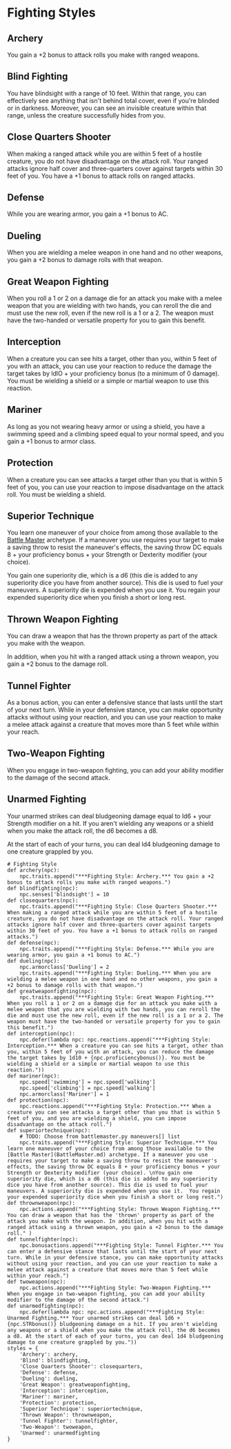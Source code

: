 # Fighting Styles

## Archery
You gain a +2 bonus to attack rolls you make with ranged weapons.

## Blind Fighting
You have blindsight with a range of 10 feet. Within that range, you can effectively see anything that isn't behind total cover, even if you're blinded or in darkness. Moreover, you can see an invisible creature within that range, unless the creature successfully hides from you.

## Close Quarters Shooter
When making a ranged attack while you are within 5 feet of a hostile creature, you do not have disadvantage on the attack roll. Your ranged attacks ignore half cover and three-quarters cover against targets within 30 feet of you. You have a +1 bonus to attack rolls on ranged attacks.

## Defense
While you are wearing armor, you gain a +1 bonus to AC.

## Dueling
When you are wielding a melee weapon in one hand and no other weapons, you gain a +2 bonus to damage rolls with that weapon.

## Great Weapon Fighting
When you roll a 1 or 2 on a damage die for an attack you make with a melee weapon that you are wielding with two hands, you can reroll the die and must use the new roll, even if the new roll is a 1 or a 2. The weapon must have the two-handed or versatile property for you to gain this benefit.

## Interception
When a creature you can see hits a target, other than you, within 5 feet of you with an attack, you can use your reaction to reduce the damage the target takes by ldlO + your proficiency bonus (to a minimum of 0 damage). You must be wielding a shield or a simple or martial weapon to use this reaction.

## Mariner
As long as you not wearing heavy armor or using a shield, you have a swimming speed and a climbing speed equal to your normal speed, and you gain a +1 bonus to armor class.

## Protection
When a creature you can see attacks a target other than you that is within 5 feet of you, you can use your reaction to impose disadvantage on the attack roll. You must be wielding a shield.

## Superior Technique
You learn one maneuver of your choice from among those available to the [Battle Master](BattleMaster.md) archetype. If a maneuver you use requires your target to make a saving throw to resist the maneuver's effects, the saving throw DC equals 8 + your proficiency bonus + your Strength or Dexterity modifier (your choice).

You gain one superiority die, which is a d6 (this die is added to any superiority dice you have from another source). This die is used to fuel your maneuvers. A superiority die is expended when you use it.  You regain your expended superiority dice when you finish a short or long rest.

## Thrown Weapon Fighting
You can draw a weapon that has the thrown property as part of the attack you make with the weapon.

In addition, when you hit with a ranged attack using a thrown weapon, you gain a +2 bonus to the damage roll.

## Tunnel Fighter
As a bonus action, you can enter a defensive stance that lasts until the start of your next turn. While in your defensive stance, you can make opportunity attacks without using your reaction, and you can use your reaction to make a melee attack against a creature that moves more than 5 feet while within your reach.

## Two-Weapon Fighting
When you engage in two-weapon fighting, you can add your ability modifier to the damage of the second attack.

## Unarmed Fighting
Your unarmed strikes can deal bludgeoning damage equal to ld6 + your Strength modifier on a hit. If you aren't wielding any weapons or a shield when you make the attack roll, the d6 becomes a d8.

At the start of each of your turns, you can deal ld4 bludgeoning damage to one creature grappled by you.

```
# Fighting Style
def archery(npc):
    npc.traits.append("***Fighting Style: Archery.*** You gain a +2 bonus to attack rolls you make with ranged weapons.")
def blindfighting(npc):
    npc.senses['blindsight'] = 10
def closequarters(npc):
    npc.traits.append("***Fighting Style: Close Quarters Shooter.*** When making a ranged attack while you are within 5 feet of a hostile creature, you do not have disadvantage on the attack roll. Your ranged attacks ignore half cover and three-quarters cover against targets within 30 feet of you. You have a +1 bonus to attack rolls on ranged attacks.")
def defense(npc):
    npc.traits.append("***Fighting Style: Defense.*** While you are wearing armor, you gain a +1 bonus to AC.")
def dueling(npc):
    npc.armorclass['Dueling'] = 2
    npc.traits.append("***Fighting Style: Dueling.*** When you are wielding a melee weapon in one hand and no other weapons, you gain a +2 bonus to damage rolls with that weapon.")
def greatweaponfighting(npc):
    npc.traits.append("***Fighting Style: Great Weapon Fighting.*** When you roll a 1 or 2 on a damage die for an attack you make with a melee weapon that you are wielding with two hands, you can reroll the die and must use the new roll, even if the new roll is a 1 or a 2. The weapon must have the two-handed or versatile property for you to gain this benefit.")
def interception(npc):
    npc.defer(lambda npc: npc.reactions.append("***Fighting Style: Interception.*** When a creature you can see hits a target, other than you, within 5 feet of you with an attack, you can reduce the damage the target takes by 1d10 + {npc.proficiencybonus()}. You must be wielding a shield or a simple or martial weapon to use this reaction."))
def mariner(npc):
    npc.speed['swimming'] = npc.speed['walking']
    npc.speed['climbing'] = npc.speed['walking']
    npc.armorclass['Mariner'] = 1
def protection(npc):
    npc.reactions.append("***Fighting Style: Protection.*** When a creature you can see attacks a target other than you that is within 5 feet of you, and you are wielding a shield, you can impose disadvantage on the attack roll.")
def superiortechnique(npc):
    # TODO: Choose from battlemaster.py maneuvers[] list
    npc.traits.append("***Fighting Style: Superior Technique.*** You learn one maneuver of your choice from among those available to the [Battle Master](BattleMaster.md) archetype. If a maneuver you use requires your target to make a saving throw to resist the maneuver's effects, the saving throw DC equals 8 + your proficiency bonus + your Strength or Dexterity modifier (your choice). \nYou gain one superiority die, which is a d6 (this die is added to any superiority dice you have from another source). This die is used to fuel your maneuvers. A superiority die is expended when you use it.  You regain your expended superiority dice when you finish a short or long rest.")
def thrownweapon(npc):
    npc.actions.append("***Fighting Style: Thrown Weapon Fighting.*** You can draw a weapon that has the 'thrown' property as part of the attack you make with the weapon. In addition, when you hit with a ranged attack using a thrown weapon, you gain a +2 bonus to the damage roll." )
def tunnelfighter(npc):
    npc.bonusactions.append("***Fighting Style: Tunnel Fighter.*** You can enter a defensive stance that lasts until the start of your next turn. While in your defensive stance, you can make opportunity attacks without using your reaction, and you can use your reaction to make a melee attack against a creature that moves more than 5 feet while within your reach.")
def twoweapon(npc):
    npc.actions.append("***Fighting Style: Two-Weapon Fighting.*** When you engage in two-weapon fighting, you can add your ability modifier to the damage of the second attack.")
def unarmedfighting(npc):
    npc.defer(lambda npc: npc.actions.append("***Fighting Style: Unarmed Fighting.*** Your unarmed strikes can deal 1d6 + {npc.STRbonus()} bludgeoning damage on a hit. If you aren't wielding any weapons or a shield when you make the attack roll, the d6 becomes a d8. At the start of each of your turns, you can deal 1d4 bludgeoning damage to one creature grappled by you."))
styles = {
    'Archery': archery,
    'Blind': blindfighting,
    'Close Quarters Shooter': closequarters,
    'Defense': defense,
    'Dueling': dueling,
    'Great Weapon': greatweaponfighting, 
    'Interception': interception,
    'Mariner': mariner,
    'Protection': protection,
    'Superior Technique': superiortechnique,
    'Thrown Weapon': thrownweapon,
    'Tunnel Fighter': tunnelfighter,
    'Two-Weapon': twoweapon,
    'Unarmed': unarmedfighting
}
```
